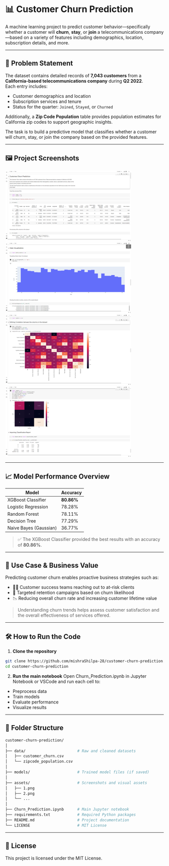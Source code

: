 # 📊 Customer Churn Prediction

A machine learning project to predict customer behavior—specifically whether a customer will **churn**, **stay**, or **join** a telecommunications company—based on a variety of features including demographics, location, subscription details, and more.

---

## 🧩 Problem Statement

The dataset contains detailed records of **7,043 customers** from a **California-based telecommunications company** during **Q2 2022**.  
Each entry includes:

- Customer demographics and location  
- Subscription services and tenure  
- Status for the quarter: `Joined`, `Stayed`, or `Churned`

Additionally, a **Zip Code Population** table provides population estimates for California zip codes to support geographic insights.

The task is to build a predictive model that classifies whether a customer will churn, stay, or join the company based on the provided features.

---

## 🖼️ Project Screenshots

<img src="/assets/1.png" width="400"/> 
<img src="/assets/2.png" width="400"/>  
<img src="/assets/3.png" width="400"/> 
<img src="/assets/4.png" width="400"/>

---

## 📈 Model Performance Overview

| Model                     | Accuracy |
|--------------------------|----------|
| XGBoost Classifier        | **80.86%** |
| Logistic Regression       | 78.28%   |
| Random Forest             | 78.11%   |
| Decision Tree             | 77.29%   |
| Naive Bayes (Gaussian)    | 36.77%   |

> ✅ The XGBoost Classifier provided the best results with an accuracy of **80.86%**.

---

## 🚀 Use Case & Business Value

Predicting customer churn enables proactive business strategies such as:

- 🧑‍💼 Customer success teams reaching out to at-risk clients  
- 🎯 Targeted retention campaigns based on churn likelihood  
- 📉 Reducing overall churn rate and increasing customer lifetime value  

> Understanding churn trends helps assess customer satisfaction and the overall effectiveness of services offered.

---

## 🛠️ How to Run the Code

1. **Clone the repository**
  ```bash
  git clone https://github.com/mishraShilpa-28/customer-churn-prediction.git
  cd customer-churn-prediction
  ```
2. **Run the main notebook** 
Open Churn_Prediction.ipynb in Jupyter Notebook or VSCode and run each cell to:
- Preprocess data
- Train models
- Evaluate performance
- Visualize results

---

## 📂 Folder Structure

```bash
customer-churn-prediction/
│
├── data/                       # Raw and cleaned datasets
│   ├── customer_churn.csv
│   └── zipcode_population.csv
│
├── models/                     # Trained model files (if saved)
│
├── assets/                     # Screenshots and visual assets
│   ├── 1.png
│   ├── 2.png
│   └── ...
│
├── Churn_Prediction.ipynb      # Main Jupyter notebook
├── requirements.txt            # Required Python packages
├── README.md                   # Project documentation
└── LICENSE                     # MIT License
```

---

## 📜 License
This project is licensed under the MIT License.

